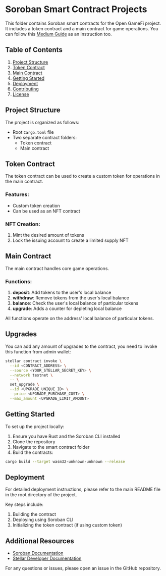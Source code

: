 # Soroban Smart Contract Projects

This folder contains Soroban smart contracts for the Open GameFi project. It includes a token contract and a main contract for game operations. You can follow this [Medium Guide](https://medium.com/p/39c0b4ed93ea) as an instruction too.

## Table of Contents
1. [Project Structure](#project-structure)
2. [Token Contract](#token-contract)
3. [Main Contract](#main-contract)
4. [Getting Started](#getting-started)
5. [Deployment](#deployment)
6. [Contributing](#contributing)
7. [License](#license)

## Project Structure

The project is organized as follows:

- Root `Cargo.toml` file
- Two separate contract folders:
  - Token contract
  - Main contract

## Token Contract

The token contract can be used to create a custom token for operations in the main contract.

### Features:
- Custom token creation
- Can be used as an NFT contract

### NFT Creation:
1. Mint the desired amount of tokens
2. Lock the issuing account to create a limited supply NFT

## Main Contract

The main contract handles core game operations.

### Functions:
1. **deposit**: Add tokens to the user's local balance
2. **withdraw**: Remove tokens from the user's local balance
3. **balance**: Check the user's local balance of particular tokens
4. **upgrade**: Adds a counter for depleting local balance

All functions operate on the address' local balance of particular tokens.

## Upgrades

You can add any amount of upgrades to the contract, you need to invoke this function from admin wallet:

```bash
stellar contract invoke \
  --id <CONTRACT_ADDRESS> \
  --source <YOUR_STELLAR_SECRET_KEY> \
  --network testnet \
  -- \
  set_upgrade \
  --id <UPGRADE_UNIQUE_ID> \
  --price <UPGRADE_PURCHASE_COST> \
  --max_amount <UPGRADE_LIMIT_AMOUNT>
```

## Getting Started

To set up the project locally:

1. Ensure you have Rust and the Soroban CLI installed
2. Clone the repository
3. Navigate to the smart contract folder
4. Build the contracts:

```bash
cargo build --target wasm32-unknown-unknown --release
```

## Deployment

For detailed deployment instructions, please refer to the main README file in the root directory of the project.

Key steps include:
1. Building the contract
2. Deploying using Soroban CLI
3. Initializing the token contract (if using custom token)

## Additional Resources

- [Soroban Documentation](https://soroban.stellar.org/docs)
- [Stellar Developer Documentation](https://developers.stellar.org/docs)

For any questions or issues, please open an issue in the GitHub repository.